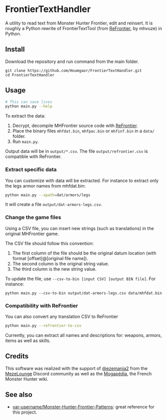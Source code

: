 # FrontierTextHandler

A utility to read text from Monster Hunter Frontier, edit and reinsert.
It is roughly a Python rewrite of FrontierTextTool 
(from [ReFrontier](https://github.com/Houmgaor/ReFrontier), by mhvuze) in Python.

## Install

Download the repository and run command from the main folder.
```commandline
git clone https://github.com/Houmgaor/FrontierTextHandler.git
cd FrontierTextHandler
```

## Usage

```bash
# This can save lives
python main.py --help
```

To extract the data:

1. Decrypt, decompile MHFrontier source code with [ReFrontier](https://github.com/Houmgaor/ReFrontier).
2. Place the binary files ``mhfdat.bin``, ``mhfpac.bin`` or ``mhfinf.bin`` in a ``data/`` folder.
3. Run ``main.py``.

Output data will be in ``output/*.csv``. The file ``output/refrontier.csv`` is compatible with ReFrontier.

### Extract specific data

You can customize with data will be extracted. 
For instance to extract only the legs armor names from mhfdat.bin:

```bash
python main.py --xpath=dat/armors/legs
```

It will create a file ``output/dat-armors-legs.csv``.

### Change the game files

Using a CSV file, you can insert new strings (such as translations) in the original MHFrontier game.

The CSV file should follow this convention:

1. The first column of the file should be the original datum location (with format [offset]@[original file name]).
2. The second column is the original string value.
3. The third column is the new string value.

To update the file, use `--csv-to-bin [input CSV] [output BIN file]`.
For instance:

```commandline
python main.py --csv-to-bin output/dat-armors-legs.csv data/mhfdat.bin
```

### Compatibility with ReFrontier

You can also convert any translation CSV to ReFrontier

```bash
python main.py --refrontier-to-csv
```

Currently, you can extract all names and descriptions for: weapons, armors, items as well as skills.

## Credits

This software was realized with the support of [@ezemania2](https://github.com/ezemania2) from the 
[MezeLounge](https://discord.com/invite/monster-hunter-frontier-eu-973963573619486740) Discord community
as well as the [Mogapédia](https://mogapedia.fandom.com/fr/wiki/Monster_Hunter_Wiki), the French Monster
Hunter wiki.

## See also

- [var-username/Monster-Hunter-Frontier-Patterns](https://github.com/var-username/Monster-Hunter-Frontier-Patterns):
great reference for this project.
